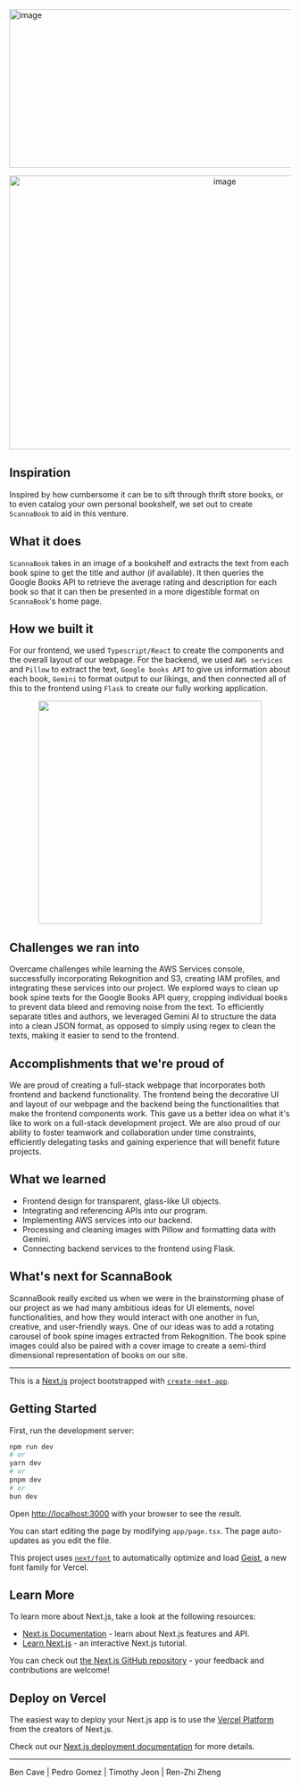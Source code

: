 <img width="2822" height="284" alt="image" src="https://github.com/user-attachments/assets/177f75cf-aef0-4a7b-8e6a-55b711ad3d4b" />
<p align="center">
  <img width="756" height="491" alt="image" src="https://github.com/user-attachments/assets/890d9a09-b070-4f7d-b176-81773864df2b" />
</p>

## Inspiration
Inspired by how cumbersome it can be to sift through thrift store books, or to even catalog your own personal bookshelf, we set out to create `ScannaBook` to aid in this venture.

## What it does
`ScannaBook` takes in an image of a bookshelf and extracts the text from each book spine to get the title and author (if available). It then queries the Google Books API to retrieve the average rating and description for each book so that it can then be presented in a more digestible format on `ScannaBook`'s home page.

## How we built it
For our frontend, we used `Typescript/React` to create the components and the overall layout of our webpage. For the backend, we used `AWS services` and `Pillow` to extract the text, `Google books API` to give us information about each book, `Gemini` to format output to our likings, and then connected all of this to the frontend  using `Flask` to create our fully working application.
<p align="center">
  <img src="https://github.com/user-attachments/assets/22d3c9b2-1bb9-43a7-baad-40cf5885c99c" width="400" />
</p>

## Challenges we ran into
Overcame challenges while learning the AWS Services console, successfully incorporating Rekognition and S3, creating IAM profiles, and integrating these services into our project.
We explored ways to clean up book spine texts for the Google Books API query, cropping individual books to prevent data bleed and removing noise from the text. To efficiently separate titles and authors, we leveraged Gemini AI to structure the data into a clean JSON format, as opposed to simply using regex to clean the texts, making it easier to send to the frontend.

## Accomplishments that we're proud of
We are proud of creating a full-stack webpage that incorporates both frontend and backend functionality. The frontend being the decorative UI and layout of our webpage and the backend being the functionalities that make the frontend components work. This gave us a better idea on what it's like to work on a full-stack development project. We are also proud of our ability to foster teamwork and collaboration under time constraints, efficiently delegating tasks and gaining experience that will benefit future projects.

## What we learned
- Frontend design for transparent, glass-like UI objects.
- Integrating and referencing APIs into our program.
- Implementing AWS services into our backend.
- Processing and cleaning images with Pillow and formatting data with Gemini.
- Connecting backend services to the frontend using Flask.

## What's next for ScannaBook
ScannaBook really excited us when we were in the brainstorming phase of our project as we had many ambitious ideas for UI elements, novel functionalities, and how they would interact with one another in fun, creative, and user-friendly ways. One of our ideas was to add a rotating carousel of book spine images extracted from Rekognition. The book spine images could also be paired with a cover image to create a semi-third dimensional representation of books on our site.


---

This is a [Next.js](https://nextjs.org) project bootstrapped with [`create-next-app`](https://nextjs.org/docs/app/api-reference/cli/create-next-app).

## Getting Started

First, run the development server:

```bash
npm run dev
# or
yarn dev
# or
pnpm dev
# or
bun dev
```

Open [http://localhost:3000](http://localhost:3000) with your browser to see the result.

You can start editing the page by modifying `app/page.tsx`. The page auto-updates as you edit the file.

This project uses [`next/font`](https://nextjs.org/docs/app/building-your-application/optimizing/fonts) to automatically optimize and load [Geist](https://vercel.com/font), a new font family for Vercel.

## Learn More

To learn more about Next.js, take a look at the following resources:

- [Next.js Documentation](https://nextjs.org/docs) - learn about Next.js features and API.
- [Learn Next.js](https://nextjs.org/learn) - an interactive Next.js tutorial.

You can check out [the Next.js GitHub repository](https://github.com/vercel/next.js) - your feedback and contributions are welcome!

## Deploy on Vercel

The easiest way to deploy your Next.js app is to use the [Vercel Platform](https://vercel.com/new?utm_medium=default-template&filter=next.js&utm_source=create-next-app&utm_campaign=create-next-app-readme) from the creators of Next.js.

Check out our [Next.js deployment documentation](https://nextjs.org/docs/app/building-your-application/deploying) for more details.

---
Ben Cave | Pedro Gomez | Timothy Jeon | Ren-Zhi Zheng
